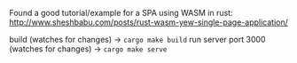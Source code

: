 Found a good tutorial/example for a SPA using WASM in rust: 
http://www.sheshbabu.com/posts/rust-wasm-yew-single-page-application/

build (watches for changes) -> `cargo make build`
run server port 3000 (watches for changes) -> `cargo make serve`
